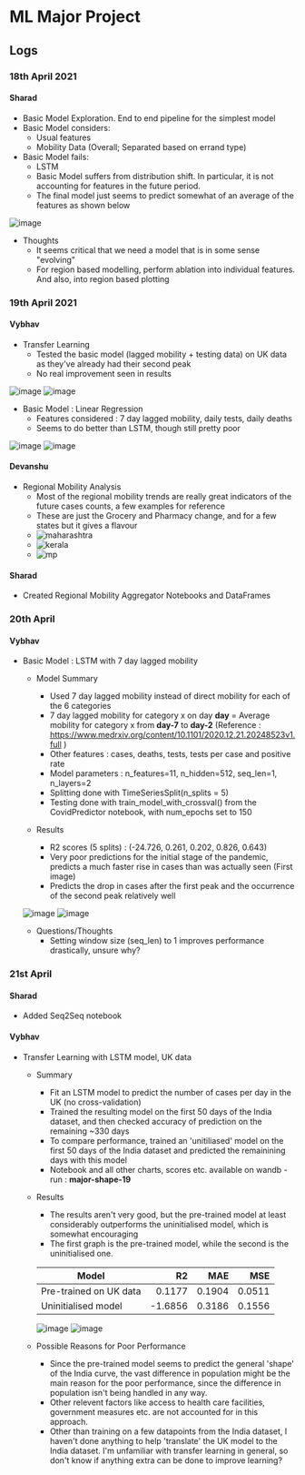 # ML Major Project

## Logs

### 18th April 2021
#### Sharad
- Basic Model Exploration. End to end pipeline for the simplest model
- Basic Model considers:
  - Usual features
  - Mobility Data (Overall; Separated based on errand type)
- Basic Model fails:
  - LSTM
  - Basic Model suffers from distribution shift. In particular, it is not accounting for features in the future period. 
  - The final model just seems to predict somewhat of an average of the features as shown below

![image](https://user-images.githubusercontent.com/56106207/115334589-4bf06700-a1b9-11eb-843e-255d6cd07cd3.png)



- Thoughts
  - It seems critical that we need a model that is in some sense "evolving"
  - For region based modelling, perform ablation into individual features. And also, into region based plotting 

### 19th April 2021
#### Vybhav
- Transfer Learning
  - Tested the basic model (lagged mobility + testing data) on UK data as they've already had their second peak
  - No real improvement seen in results

![image](https://user-images.githubusercontent.com/81354041/115293507-0a3dcd00-a175-11eb-81d7-0169363d28a3.png)
![image](https://user-images.githubusercontent.com/81354041/115293539-145fcb80-a175-11eb-8c33-a5726174732a.png)

- Basic Model : Linear Regression
  - Features considered : 7 day lagged mobility, daily tests, daily deaths
  - Seems to do better than LSTM, though still pretty poor

![image](https://user-images.githubusercontent.com/81354041/115298034-8b4b9300-a17a-11eb-9809-bfb8f779eae6.png)
![image](https://user-images.githubusercontent.com/81354041/115298153-b9c96e00-a17a-11eb-9fcc-0114bc2ca6c0.png)

#### Devanshu
- Regional Mobility Analysis
  -  Most of the regional mobility trends are really great indicators of the future cases counts, a few examples for reference
  -  These are just the Grocery and Pharmacy change, and for a few states but it gives a flavour
  - ![maharashtra](https://user-images.githubusercontent.com/56106207/115298679-64da2780-a17b-11eb-8582-7d0196fab3b4.png)
  - ![kerala](https://user-images.githubusercontent.com/56106207/115298692-699edb80-a17b-11eb-8b9a-2f728a4eb0d8.png)
  - ![mp](https://user-images.githubusercontent.com/56106207/115298718-70c5e980-a17b-11eb-9275-0f2560532c1b.png)


#### Sharad
- Created Regional Mobility Aggregator Notebooks and DataFrames

### 20th April
#### Vybhav

- Basic Model : LSTM with 7 day lagged mobility
  - Model Summary
    - Used 7 day lagged mobility instead of direct mobility for each of the 6 categories
    - 7 day lagged mobility for category x on day **day** = Average mobility for category x from **day-7** to **day-2** (Reference : https://www.medrxiv.org/content/10.1101/2020.12.21.20248523v1.full )
    - Other features : cases, deaths, tests, tests per case and positive rate
    - Model parameters : n_features=11, n_hidden=512, seq_len=1, n_layers=2
    - Splitting done with TimeSeriesSplit(n_splits = 5)
    - Testing done with train_model_with_crossval() from the CovidPredictor notebook, with num_epochs set to 150

  - Results
    - R2 scores (5 splits) : (-24.726, 0.261, 0.202, 0.826, 0.643)
    - Very poor predictions for the initial stage of the pandemic, predicts a much faster rise in cases than was actually seen (First image)
    - Predicts the drop in cases after the first peak and the occurrence of the second peak relatively well

  ![image](https://user-images.githubusercontent.com/81354041/115383217-2f712080-a1f3-11eb-8d00-4f77e063848c.png) 
  ![image](https://user-images.githubusercontent.com/81354041/115362443-2a09db00-a1df-11eb-8925-fc2ffa305a42.png)

  - Questions/Thoughts
    - Setting window size (seq_len) to 1 improves performance drastically, unsure why?

### 21st April

#### Sharad
- Added Seq2Seq notebook
 
#### Vybhav
- Transfer Learning with LSTM model, UK data
  - Summary
    - Fit an LSTM model to predict the number of cases per day in the UK (no cross-validation)
    - Trained the resulting model on the first 50 days of the India dataset, and then checked accuracy of prediction on the remaining ~330 days
    - To compare performance, trained an 'unitiliased' model on the first 50 days of the India dataset and predicted the remainining days with this model
    - Notebook and all other charts, scores etc. available on wandb - run : **major-shape-19**

  - Results
    - The results aren't very good, but the pre-trained model at least considerably outperforms the uninitialised model, which is somewhat encouraging
    - The first graph is the pre-trained model, while the second is the uninitialised one.
    

    | Model                 | R2     | MAE   | MSE   |
    | --------------------- | ------:| -----:| -----:|
    | Pre-trained on UK data| 0.1177 | 0.1904| 0.0511|
    | Uninitialised model   |-1.6856 | 0.3186| 0.1556|
    
    ![image](https://user-images.githubusercontent.com/81354041/115522973-36a73580-a2aa-11eb-9be0-cb66f043f522.png)
    ![image](https://user-images.githubusercontent.com/81354041/115523015-40c93400-a2aa-11eb-850b-283e27d3c492.png)
    
  - Possible Reasons for Poor Performance
    - Since the pre-trained model seems to predict the general 'shape' of the India curve, the vast difference in population might be the main reason for the poor performance, since the difference in population isn't being handled in any way.
    - Other relevent factors like access to health care facilities, government measures etc. are not accounted for in this approach.
    - Other than training on a few datapoints from the India dataset, I haven't done anything to help 'translate' the UK model to the India dataset. I'm unfamiliar with transfer learning in general, so don't know if anything extra can be done to improve learning?
